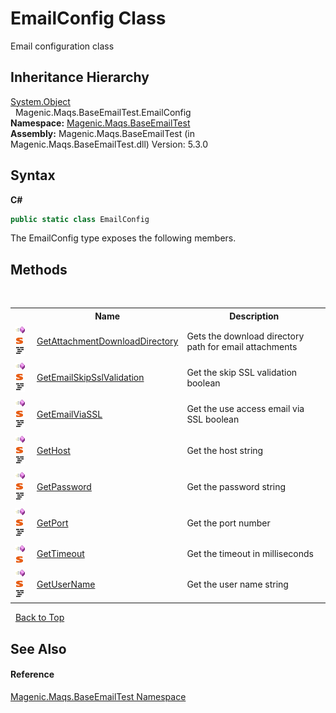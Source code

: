 # EmailConfig Class
 

Email configuration class


## Inheritance Hierarchy
<a href="http://msdn2.microsoft.com/en-us/library/e5kfa45b" target="_blank">System.Object</a><br />&nbsp;&nbsp;Magenic.Maqs.BaseEmailTest.EmailConfig<br />
**Namespace:**&nbsp;<a href="MAQS_5/Email_AUTOGENERATED/Magenic-Maqs-BaseEmailTest_Namespace">Magenic.Maqs.BaseEmailTest</a><br />**Assembly:**&nbsp;Magenic.Maqs.BaseEmailTest (in Magenic.Maqs.BaseEmailTest.dll) Version: 5.3.0

## Syntax

**C#**<br />
``` C#
public static class EmailConfig
```

The EmailConfig type exposes the following members.


## Methods
&nbsp;<table><tr><th></th><th>Name</th><th>Description</th></tr><tr><td>![Public method](media/pubmethod.gif "Public method")![Static member](media/static.gif "Static member")![Code example](media/CodeExample.png "Code example")</td><td><a href="MAQS_5/Email_AUTOGENERATED/EmailConfig-GetAttachmentDownloadDirectory_Method">GetAttachmentDownloadDirectory</a></td><td>
Gets the download directory path for email attachments</td></tr><tr><td>![Public method](media/pubmethod.gif "Public method")![Static member](media/static.gif "Static member")![Code example](media/CodeExample.png "Code example")</td><td><a href="MAQS_5/Email_AUTOGENERATED/EmailConfig-GetEmailSkipSslValidation_Method">GetEmailSkipSslValidation</a></td><td>
Get the skip SSL validation boolean</td></tr><tr><td>![Public method](media/pubmethod.gif "Public method")![Static member](media/static.gif "Static member")![Code example](media/CodeExample.png "Code example")</td><td><a href="MAQS_5/Email_AUTOGENERATED/EmailConfig-GetEmailViaSSL_Method">GetEmailViaSSL</a></td><td>
Get the use access email via SSL boolean</td></tr><tr><td>![Public method](media/pubmethod.gif "Public method")![Static member](media/static.gif "Static member")![Code example](media/CodeExample.png "Code example")</td><td><a href="MAQS_5/Email_AUTOGENERATED/EmailConfig-GetHost_Method">GetHost</a></td><td>
Get the host string</td></tr><tr><td>![Public method](media/pubmethod.gif "Public method")![Static member](media/static.gif "Static member")![Code example](media/CodeExample.png "Code example")</td><td><a href="MAQS_5/Email_AUTOGENERATED/EmailConfig-GetPassword_Method">GetPassword</a></td><td>
Get the password string</td></tr><tr><td>![Public method](media/pubmethod.gif "Public method")![Static member](media/static.gif "Static member")![Code example](media/CodeExample.png "Code example")</td><td><a href="MAQS_5/Email_AUTOGENERATED/EmailConfig-GetPort_Method">GetPort</a></td><td>
Get the port number</td></tr><tr><td>![Public method](media/pubmethod.gif "Public method")![Static member](media/static.gif "Static member")</td><td><a href="MAQS_5/Email_AUTOGENERATED/EmailConfig-GetTimeout_Method">GetTimeout</a></td><td>
Get the timeout in milliseconds</td></tr><tr><td>![Public method](media/pubmethod.gif "Public method")![Static member](media/static.gif "Static member")![Code example](media/CodeExample.png "Code example")</td><td><a href="MAQS_5/Email_AUTOGENERATED/EmailConfig-GetUserName_Method">GetUserName</a></td><td>
Get the user name string</td></tr></table>&nbsp;
<a href="#emailconfig-class">Back to Top</a>

## See Also


#### Reference
<a href="MAQS_5/Email_AUTOGENERATED/Magenic-Maqs-BaseEmailTest_Namespace">Magenic.Maqs.BaseEmailTest Namespace</a><br />